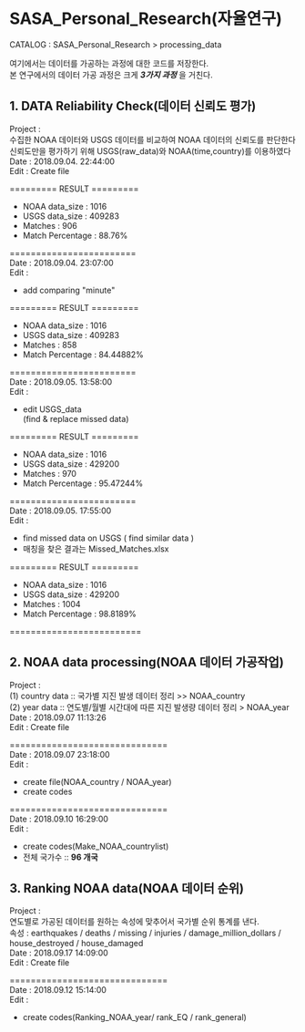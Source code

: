 # SASA_Personal_Research(자율연구)  
CATALOG : SASA_Personal_Research > processing_data  

여기에서는 데이터를 가공하는 과정에 대한 코드를 저장한다.  
본 연구에서의 데이터 가공 과정은 크게 ***3가지 과정*** 을 거친다. 

## 1. DATA Reliability Check(데이터 신뢰도 평가)  
Project :   
수집한 NOAA 데이터와 USGS 데이터를 비교하여 NOAA 데이터의 신뢰도를 판단한다    
신뢰도만을 평가하기 위해 USGS(raw_data)와 NOAA(time,country)를 이용하였다  
Date : 2018.09.04. 22:44:00  
Edit : Create file  
  
========= RESULT =========  
* NOAA data_size : 1016  
* USGS data_size : 409283  
* Matches : 906
* Match Percentage : 88.76%  

========================  
Date : 2018.09.04. 23:07:00  
Edit :  
- add comparing "minute"
  
========= RESULT =========  
* NOAA data_size : 1016  
* USGS data_size : 409283  
* Matches : 858
* Match Percentage : 84.44882%  

========================  
Date : 2018.09.05. 13:58:00  
Edit :  
- edit USGS_data  
  (find & replace missed data)  
  
========= RESULT =========  
* NOAA data_size : 1016  
* USGS data_size : 429200  
* Matches : 970  
* Match Percentage : 95.47244%  

========================  
Date : 2018.09.05. 17:55:00  
Edit :  
- find missed data on USGS
( find similar data )  
- 매칭을 찾은 결과는 Missed_Matches.xlsx  
  
========= RESULT =========  
* NOAA data_size : 1016  
* USGS data_size : 429200  
* Matches : 1004 
* Match Percentage : 98.8189%  

=========================  

## 2. NOAA data processing(NOAA 데이터 가공작업)  
Project :   
(1) country data :: 국가별 지진 발생 데이터 정리  >> NOAA_country  
(2) year data :: 연도별/월별 시간대에 따른 지진 발생량 데이터 정리 > NOAA_year  
Date : 2018.09.07 11:13:26  
Edit : Create file  

==============================  
Date : 2018.09.07 23:18:00  
Edit :  
- create file(NOAA_country / NOAA_year)  
- create codes  
  
==============================  
Date : 2018.09.10 16:29:00  
Edit :   
- create codes(Make_NOAA_countrylist)  
- 전체 국가수 :: **96 개국**  
  

## 3. Ranking NOAA data(NOAA 데이터 순위)  
Project :  
연도별로 가공된 데이터를 원하는 속성에 맞추어서 국가별 순위 통계를 낸다.  
속성 : earthquakes / deaths / missing / injuries / damage_million_dollars / house_destroyed / house_damaged  
Date : 2018.09.17 14:09:00  
Edit : Create file  

==============================  
Date : 2018.09.12 15:14:00  
Edit :  
- create codes(Ranking_NOAA_year/ rank_EQ / rank_general)  
